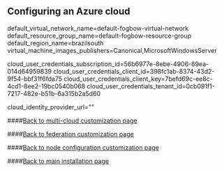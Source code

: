 ## Configuring an Azure cloud

default_virtual_network_name=default-fogbow-virtual-network
default_resource_group_name=default-fogbow-resource-group
default_region_name=brazilsouth
virtual_machine_images_publishers=Canonical,MicrosoftWindowsServer

cloud_user_credentials_subscription_id=56b6977e-8ebe-4906-89ea-014d64959839
cloud_user_credentials_client_id=398fc1ab-8374-43d2-9f54-bbf31f6fda75
cloud_user_credentials_client_key=7befd69c-ee8c-4cd1-8ee2-19bc0540b068
cloud_user_credentials_tenant_id=0cb091f1-7217-482e-b51b-6a315b2a5d60

cloud_identity_provider_url=""

####[Back to multi-cloud customization page](multi-cloud.md)

####[Back to federation customization page](federation.md)

####[Back to node configuration customization page](node-configuration.md)

####[Back to main installation page](main.md)